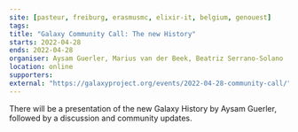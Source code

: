 ```yaml
---
site: [pasteur, freiburg, erasmusmc, elixir-it, belgium, genouest]
tags: 
title: "Galaxy Community Call: The new History"
starts: 2022-04-28
ends: 2022-04-28
organiser: Aysam Guerler, Marius van der Beek, Beatriz Serrano-Solano
location: online
supporters:
external: "https://galaxyproject.org/events/2022-04-28-community-call/"
---
```


There will be a presentation of the new Galaxy History by Aysam Guerler, followed by a discussion and community updates.
